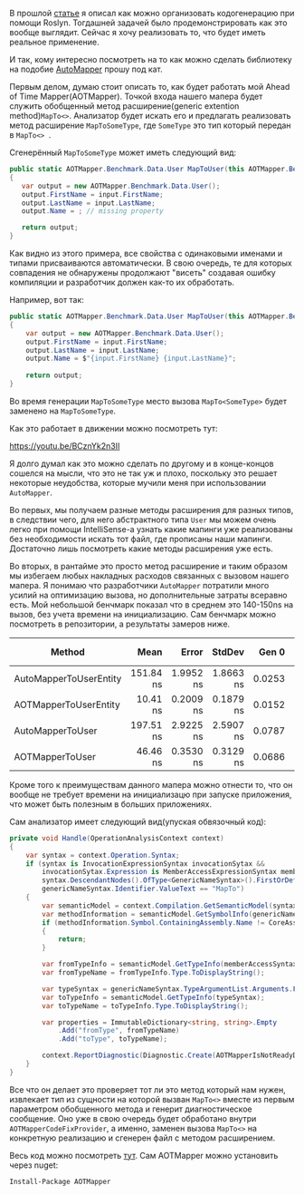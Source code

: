 В прошлой [статье](https://habr.com/ru/post/455952) я описал как можно организовать кодогенерацию при помощи Roslyn. Тогдашней задачей было продемонстрировать как это вообще выглядит. Сейчас я хочу реализовать то, что будет иметь реальное применение. 

И так, кому интересно посмотреть на то как можно сделать библиотеку на подобие [AutoMapper](https://github.com/AutoMapper/AutoMapper) прошу под кат.

 <cut/>

 Первым делом, думаю стоит описать то, как будет работать мой Ahead of Time Mapper(AOTMapper). Точкой входа нашего мапера будет служить обобщенный метод расширение(generic extention method)``` MapTo<> ```. Анализатор будет искать его и предлагать реализовать метод расширение ``` MapToSomeType ```, где ``` SomeType ``` это тип который передан в ```MapTo<> ```.

 Сгенерённый ``` MapToSomeType ``` может иметь следующий вид:

 ``` cs 
public static AOTMapper.Benchmark.Data.User MapToUser(this AOTMapper.Benchmark.Data.UserEntity input)
{
    var output = new AOTMapper.Benchmark.Data.User();
    output.FirstName = input.FirstName;
    output.LastName = input.LastName;
    output.Name = ; // missing property

    return output;
}
 ```
Как видно из этого примера, все свойства с одинаковыми именами и типами присваиваются автоматически. В свою очередь, те для которых совпадения не обнаружены продолжают "висеть" создавая ошибку компиляции и разработчик должен как-то их обработать.

Например, вот так:
``` cs
public static AOTMapper.Benchmark.Data.User MapToUser(this AOTMapper.Benchmark.Data.UserEntity input)
{
    var output = new AOTMapper.Benchmark.Data.User();
    output.FirstName = input.FirstName;
    output.LastName = input.LastName;
    output.Name = $"{input.FirstName} {input.LastName}";
    
    return output;
}
```

Во время генерации ``` MapToSomeType ``` место вызова ``` MapTo<SomeType> ``` будет заменено на ``` MapToSomeType ```. 

Как это работает в движении можно посмотреть тут:

<oembed> https://youtu.be/BCznYk2n3II </oembed>

Я долго думал как это можно сделать по другому и в конце-концов сошелся на мысли, что это не так уж и плохо, поскольку это решает некоторые неудобства, которые мучили меня при использовании ``` AutoMapper ```. 

Во первых, мы получаем разные методы расширения для разных типов, в следствии чего, для него абстрактного типа ``` User ``` мы можем очень легко при помощи IntelliSense-а узнать какие мапинги уже реализованы без необходимости искать тот файл, где прописаны наши мапинги. Достаточно лишь посмотреть какие методы расширения уже есть.

Во вторых, в рантайме это просто метод расширение и таким образом мы избегаем любых накладных расходов связанных с вызовом нашего мапера. Я понимаю что разработчики ``` AutoMapper ``` потратили много усилий на оптимизацию вызова, но дополнительные затраты всеравно есть. Мой небольшой бенчмарк показал что в среднем это 140-150ns на вызов, без учета времени на инициализацию. Сам бенчмарк можно посмотреть в репозитории, а результаты замеров ниже.

|                 Method |      Mean |     Error |    StdDev |  Gen 0 | Gen 1 | Gen 2 | Allocated |
|----------------------- |----------:|----------:|----------:|-------:|------:|------:|----------:|
| AutoMapperToUserEntity | 151.84 ns | 1.9952 ns | 1.8663 ns | 0.0253 |     - |     - |      80 B |
|  AOTMapperToUserEntity |  10.41 ns | 0.2009 ns | 0.1879 ns | 0.0152 |     - |     - |      48 B |
|       AutoMapperToUser | 197.51 ns | 2.9225 ns | 2.5907 ns | 0.0787 |     - |     - |     248 B |
|        AOTMapperToUser |  46.46 ns | 0.3530 ns | 0.3129 ns | 0.0686 |     - |     - |     216 B |


Кроме того к преимуществам данного мапера можно отнести то, что он вообще не требует времени на инициализацю при запуске приложения, что может быть полезным в больших приложениях.


Сам анализатор имеет следующий вид(упуская обвязочный код):
``` cs
private void Handle(OperationAnalysisContext context)
{
    var syntax = context.Operation.Syntax;
    if (syntax is InvocationExpressionSyntax invocationSytax &&
        invocationSytax.Expression is MemberAccessExpressionSyntax memberAccessSyntax &&
        syntax.DescendantNodes().OfType<GenericNameSyntax>().FirstOrDefault() is GenericNameSyntax genericNameSyntax &&
        genericNameSyntax.Identifier.ValueText == "MapTo")
    {
        var semanticModel = context.Compilation.GetSemanticModel(syntax.SyntaxTree);
        var methodInformation = semanticModel.GetSymbolInfo(genericNameSyntax);
        if (methodInformation.Symbol.ContainingAssembly.Name != CoreAssemblyName)
        {
            return;
        }

        var fromTypeInfo = semanticModel.GetTypeInfo(memberAccessSyntax.Expression);
        var fromTypeName = fromTypeInfo.Type.ToDisplayString();

        var typeSyntax = genericNameSyntax.TypeArgumentList.Arguments.First();
        var toTypeInfo = semanticModel.GetTypeInfo(typeSyntax);
        var toTypeName = toTypeInfo.Type.ToDisplayString();

        var properties = ImmutableDictionary<string, string>.Empty
            .Add("fromType", fromTypeName)
            .Add("toType", toTypeName);

        context.ReportDiagnostic(Diagnostic.Create(AOTMapperIsNotReadyDescriptor, genericNameSyntax.GetLocation(), properties));
    }
}
```

Все что он делает это проверяет тот ли это метод который нам нужен, извлекает тип из сущности на которой вызван ``` MapTo<> ``` вместе из первым параметром обобщенного метода и генерит диагностическое сообщение. Оно уже в свою очередь будет обработано внутри ``` AOTMapperCodeFixProvider```, а именно, заменен вызова ``` MapTo<> ``` на конкретную реализацию и сгенерен файл с методом расширением.

Весь код можно посмотреть [тут](https://github.com/byme8/AOTMapper).
Сам AOTMapper можно установить через nuget:
```
Install-Package AOTMapper
```
